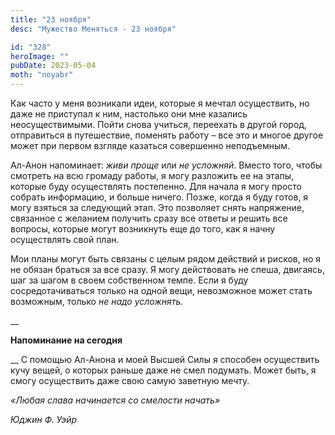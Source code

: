 ```yaml
---
title: "23 ноября"
desc: "Мужество Меняться - 23 ноября"

id: "328"
heroImage: ""
pubDate: 2023-05-04
moth: "noyabr"
---
```


Как часто у меня возникали идеи, которые я мечтал осуществить, но даже не
приступал к ним, настолько они мне казались неосуществимыми. Пойти снова
учиться, переехать в другой город, отправиться в путешествие, поменять работу
– все это и многое другое может при первом взгляде казаться совершенно
неподъемным.

Ал-Анон напоминает: _живи проще_ или _не усложняй_. Вместо того, чтобы
смотреть на всю громаду работы, я могу разложить ее на этапы, которые буду
осуществлять постепенно. Для начала я могу просто собрать информацию, и больше
ничего. Позже, когда я буду готов, я могу взяться за следующий этап. Это
позволяет снять напряжение, связанное с желанием получить сразу все ответы и
решить все вопросы, которые могут возникнуть еще до того, как я начну
осуществлять свой план.

Мои планы могут быть связаны с целым рядом действий и рисков, но я не обязан
браться за все сразу. Я могу действовать не спеша, двигаясь, шаг за шагом в
своем собственном темпе. Если я буду сосредотачиваться только на одной вещи,
невозможное может стать возможным, только _не надо усложнять._

\_\_

**Напоминание на сегодня**

\_\_ С помощью Ал-Анона и моей Высшей Силы я способен осуществить кучу вещей, о
которых раньше даже не смел подумать. Может быть, я смогу осуществить даже
свою самую заветную мечту.

_«Любая слава начинается со смелости начать»_

_Юджин Ф. Уэйр_
